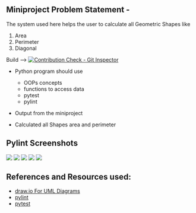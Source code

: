 ## Miniproject Problem Statement - 
The system used here helps the user to calculate all Geometric Shapes like 
1. Area
2. Perimeter
3. Diagonal

  Build   -->  [![Contribution Check - Git Inspector](https://github.com/sumitbhimte/PythonProject/actions/workflows/gitIspector.yml/badge.svg)](https://github.com/sumitbhimte/PythonProject/actions/workflows/gitIspector.yml)



* Python program should use
   * OOPs concepts
   * functions to access data
   * pytest 
   * pylint 
   
* Output from the miniproject
- Calculated all Shapes area and perimeter

## Pylint Screenshots
  ![](https://github.com/sumitbhimte/PythonProject/blob/main/5_Images_Videos/implementation.png)
  ![](https://github.com/sumitbhimte/PythonProject/blob/main/5_Images_Videos/implementation1.png)
  ![](https://github.com/sumitbhimte/PythonProject/blob/main/5_Images_Videos/test_circle.png)
  ![](https://github.com/sumitbhimte/PythonProject/blob/main/5_Images_Videos/test_shape_calculator.png)
  ![](https://github.com/sumitbhimte/PythonProject/blob/main/5_Images_Videos/test_triangle.png)



## References and Resources used:
  * [draw.io For UML Diagrams](https://www.draw.io)
  * [pylint](http://pylint.pycqa.org/en/latest/)
  * [pytest](https://docs.pytest.org/en/6.2.x/)
